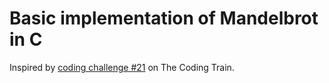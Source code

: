 # Basic implementation of Mandelbrot in C

Inspired by [coding challenge #21](https://www.youtube.com/watch?v=6z7GQewK-Ks) on The Coding Train.

